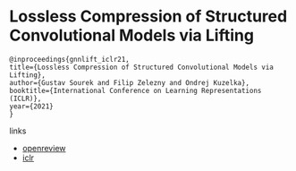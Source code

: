 # Lossless Compression of Structured Convolutional Models via Lifting

```
@inproceedings{gnnlift_iclr21,
title={Lossless Compression of Structured Convolutional Models via Lifting},
author={Gustav Sourek and Filip Zelezny and Ondrej Kuzelka},
booktitle={International Conference on Learning Representations (ICLR)},
year={2021}
}
```

links
- [openreview](https://openreview.net/forum?id=oxnp2q-PGL4)
- [iclr](https://iclr.cc/virtual/2021/poster/2929)
